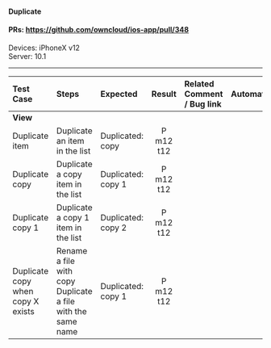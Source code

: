#### Duplicate 

#### PRs: https://github.com/owncloud/ios-app/pull/348

Devices: iPhoneX v12<br> 
Server: 10.1

---

 
| Test Case | Steps | Expected | Result | Related Comment / Bug link | Automated |
| :-------- | :---- | :------- | :----: | :------------------------- | :-------: |
|**View**||||||
| Duplicate item | Duplicate an item in the list| Duplicated: <name> copy | P m12 t12 | | |
| Duplicate copy | Duplicate a copy item in the list| Duplicated: <name> copy 1 | P m12 t12 | | |
| Duplicate copy 1 | Duplicate a copy 1 item in the list| Duplicated: <name> copy 2 | P m12  t12| | |
| Duplicate copy when copy X exists | Rename a file with <name> copy<br>Duplicate a file with the same name | Duplicated: <name> copy 1 | P m12 t12 | | |
